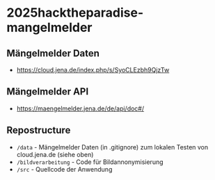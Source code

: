 # 2025hacktheparadise-mangelmelder

## Mängelmelder Daten

- <https://cloud.jena.de/index.php/s/SyoCLEzbh9QjzTw>

## Mängelmelder API

- <https://maengelmelder.jena.de/de/api/doc#/>

## Repostructure

- `/data` - Mängelmelder Daten (in .gitignore) zum lokalen Testen von cloud.jena.de (siehe oben)
- `/bildverarbeitung` - Code für Bildannonymisierung
- `/src` - Quellcode der Anwendung
